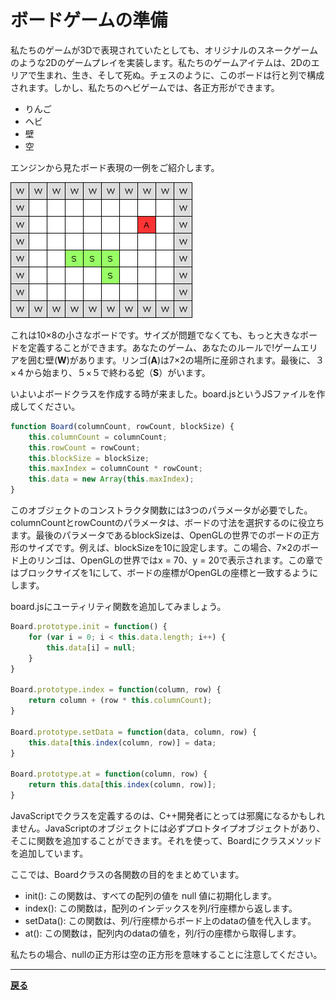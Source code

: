 # ボードゲームの準備

私たちのゲームが3Dで表現されていたとしても、オリジナルのスネークゲームのような2Dのゲームプレイを実装します。私たちのゲームアイテムは、2Dのエリアで生まれ、生き、そして死ぬ。チェスのように、このボードは行と列で構成されます。しかし、私たちのヘビゲームでは、各正方形ができます。

* りんご
* ヘビ
* 壁
* 空

エンジンから見たボード表現の一例をご紹介します。

![image](img/9.png)

これは10×8の小さなボードです。サイズが問題でなくても、もっと大きなボードを定義することができます。あなたのゲーム、あなたのルールで!ゲームエリアを囲む壁(**W**)があります。リンゴ(**A**)は7×2の場所に産卵されます。最後に、３×４から始まり、５×５で終わる蛇（**S**）がいます。

いよいよボードクラスを作成する時が来ました。board.jsというJSファイルを作成してください。

```JavaScript
function Board(columnCount, rowCount, blockSize) {
    this.columnCount = columnCount;
    this.rowCount = rowCount;
    this.blockSize = blockSize;
    this.maxIndex = columnCount * rowCount;
    this.data = new Array(this.maxIndex);
}
```

このオブジェクトのコンストラクタ関数には3つのパラメータが必要でした。columnCountとrowCountのパラメータは、ボードの寸法を選択するのに役立ちます。最後のパラメータであるblockSizeは、OpenGLの世界でのボードの正方形のサイズです。例えば、blockSizeを10に設定します。この場合、7×2のボード上のリンゴは、OpenGLの世界ではx = 70、y = 20で表示されます。この章ではブロックサイズを1にして、ボードの座標がOpenGLの座標と一致するようにします。

board.jsにユーティリティ関数を追加してみましょう。

```JavaScript
Board.prototype.init = function() {
    for (var i = 0; i < this.data.length; i++) {
        this.data[i] = null;
    }
}

Board.prototype.index = function(column, row) {
    return column + (row * this.columnCount);
}

Board.prototype.setData = function(data, column, row) {
    this.data[this.index(column, row)] = data;
}

Board.prototype.at = function(column, row) {
    return this.data[this.index(column, row)];
}
```

JavaScriptでクラスを定義するのは、C++開発者にとっては邪魔になるかもしれません。JavaScriptのオブジェクトには必ずプロトタイプオブジェクトがあり、そこに関数を追加することができます。それを使って、Boardにクラスメソッドを追加しています。

ここでは、Boardクラスの各関数の目的をまとめています。

* init(): この関数は、すべての配列の値を null 値に初期化します。
* index(): この関数は，配列のインデックスを列/行座標から返します。
* setData():  この関数は、列/行座標からボード上のdataの値を代入します。
* at():  この関数は，配列内のdataの値を，列/行の座標から取得します。

私たちの場合、nullの正方形は空の正方形を意味することに注意してください。

***

**[戻る](../index.html)**
